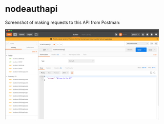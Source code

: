 # nodeauthapi

Screenshot of making requests to this API from Postman:

![screenshot](screenshot.png)
